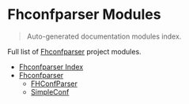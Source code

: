 # Fhconfparser Modules

> Auto-generated documentation modules index.

Full list of [Fhconfparser](README.md#fhconfparser-index) project modules.

- [Fhconfparser Index](README.md#fhconfparser-index)
- [Fhconfparser](fhconfparser/index.md#fhconfparser)
    - [FHConfParser](fhconfparser/fhconfparser.md#fhconfparser)
    - [SimpleConf](fhconfparser/simpleconf.md#simpleconf)
